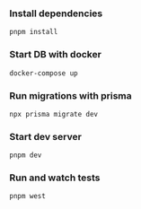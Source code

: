 
### Install dependencies

`pnpm install`

### Start DB with docker

`docker-compose up`

### Run migrations with prisma

`npx prisma migrate dev`

### Start dev server

`pnpm dev`

### Run and watch tests

`pnpm west`

